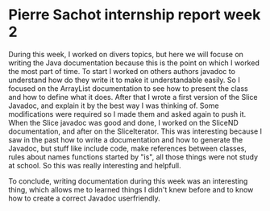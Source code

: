 # Pierre Sachot internship report week 2

During this week, I worked on divers topics, but here we will focuse on writing the Java documentation because this is the point on which I 
worked the most part of time. To start I worked on others authors javadoc to understand how do they write it to make it understandable easily.
So I focused on the ArrayList documentation to see how to present the class and how to define what it does. 
After that I wrote a first version of the Slice Javadoc, and explain it by the best way I was thinking of. Some modifications were required 
so I made them and asked again to push it.
When the Slice javadoc was good and done, I worked on the SliceND documentation, and after on the SliceIterator. This was interesting because
I saw in the past how to write a documentation and how to generate the Javadoc, but stuff like include code, make references between classes,
rules about names functions started by "is", all those things were not study at school. So this was really interesting and helpfull.

To conclude, writing documentation during this week was an interesting thing, which allows me to learned things I didn't knew before and to know how to create
a correct Javadoc userfriendly.
